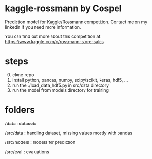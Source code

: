 # kaggle-rossmann by Cospel
Prediction model for Kaggle/Rossmann competition.
Contact me on my linkedin if you need more information.

You can find out more about this competition at:
https://www.kaggle.com/c/rossmann-store-sales

# steps
0. clone repo
1. install python, pandas, numpy, scipy/scikit, keras, hdf5, ...
2. run the ./load_data_hdf5.py in src/data directory
3. run the model from models directory for training

# folders
/data            : datasets

/src/data        : handling dataset, missing values mostly with pandas

/src/models      : models for prediction

/src/eval        : evaluations
